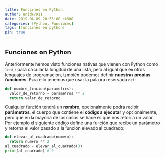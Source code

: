 ```yaml
---
title: Funciones en Python
author: enidev911
date: 2019-08-09 20:55:00 +0800
categories: [Python, Funciones]
tags: [funciones en python]
pin: true
---
```


## Funciones en Python

Anteriormente hemos visto funciones nativas que vienen con Python como `len()` para calcular la longitud de una lista, pero al igual que en otros lenguajes de programación, también podemos definir **nuestras propias funciones**. Para ello tenemos que usar la palabra reservada `def`:

```py
def nombre_funcion(parametros):
  valor_de_retorno = parametros ** 2
  return valor_de_retorno
```

Cualquier función tendrá un **nombre**, opcionalmente podrá recibir **parámetros**, el cuerpo que contiene el **código a ejecutar** y opcionalmente, pero que en la mayoría de los casos se hace es que nos retorna un valor. Por ejemplo el siguiente código define una función que recibe un parámetro y retorna el valor pasado a la función elevado al cuadrado:

```py
def elevar_al_cuadrado(numero):
  return numero ** 2
al_cuadrado = elevar_al_cuadrado(3)
print(al_cuadrado) # 9
```

